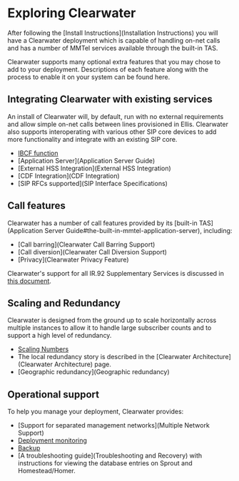 # Exploring Clearwater

After following the [Install Instructions](Installation Instructions) you will have a Clearwater deployment which is capable of handling on-net calls and has a number of MMTel services available through the built-in TAS.

Clearwater supports many optional extra features that you may chose to add to your deployment.  Descriptions of each feature along with the process to enable it on your system can be found here.

## Integrating Clearwater with existing services

An install of Clearwater will, by default, run with no external requirements and allow simple on-net calls between lines provisioned in Ellis.  Clearwater also supports interoperating with various other SIP core devices to add more functionality and integrate with an existing SIP core.

* [IBCF function](IBCF)
* [Application Server](Application Server Guide)
* [External HSS Integration](External HSS Integration)
* [CDF Integration](CDF Integration)
* [SIP RFCs supported](SIP Interface Specifications)

## Call features

Clearwater has a number of call features provided by its [built-in TAS](Application Server Guide#the-built-in-mmtel-application-server), including:

* [Call barring](Clearwater Call Barring Support)
* [Call diversion](Clearwater Call Diversion Support)
* [Privacy](Clearwater Privacy Feature)

Clearwater's support for all IR.92 Supplementary Services is discussed in [this document](IR.92-Supplementary-Services).

## Scaling and Redundancy

Clearwater is designed from the ground up to scale horizontally across multiple instances to allow it to handle large subscriber counts and to support a high level of redundancy.

* [Scaling Numbers](http://www.projectclearwater.org/technical/clearwater-performance/)
* The local redundancy story is described in the [Clearwater Architecture](Clearwater Architecture) page.
* [Geographic redundancy](Geographic redundancy)

## Operational support

To help you manage your deployment, Clearwater provides:

* [Support for separated management networks](Multiple Network Support)
* [Deployment monitoring](Cacti)
* [Backup](Backups)
* [A troubleshooting guide](Troubleshooting and Recovery) with instructions for viewing the database entries on Sprout and Homestead/Homer.

